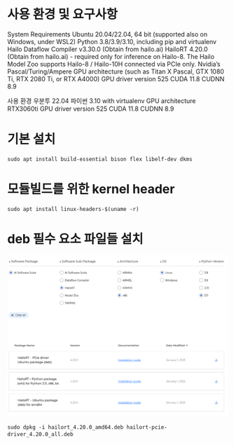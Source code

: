 # 사용 환경 및 요구사항

System Requirements
Ubuntu 20.04/22.04, 64 bit (supported also on Windows, under WSL2)
Python 3.8/3.9/3.10, including pip and virtualenv
Hailo Dataflow Compiler v3.30.0 (Obtain from hailo.ai)
HailoRT 4.20.0 (Obtain from hailo.ai) - required only for inference on Hailo-8.
The Hailo Model Zoo supports Hailo-8 / Hailo-10H connected via PCIe only.
Nvidia’s Pascal/Turing/Ampere GPU architecture (such as Titan X Pascal, GTX 1080 Ti, RTX 2080 Ti, or RTX A4000)
GPU driver version 525
CUDA 11.8
CUDNN 8.9

사용 환경
우분투 22.04
파이썬 3.10 with virtualenv
GPU architecture RTX3060ti
GPU driver version 525
CUDA 11.8
CUDNN 8.9

# 기본 설치
```shell
sudo apt install build-essential bison flex libelf-dev dkms
```

# 모듈빌드를 위한 kernel header
```
sudo apt install linux-headers-$(uname -r)
```

# deb 필수 요소 파일들 설치
![image](hailo_1.png)
```
sudo dpkg -i hailort_4.20.0_amd64.deb hailort-pcie-driver_4.20.0_all.deb 
```
